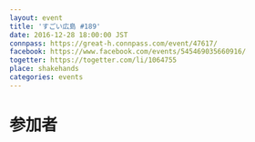 ```yaml
---
layout: event
title: 'すごい広島 #189'
date: 2016-12-28 18:00:00 JST
connpass: https://great-h.connpass.com/event/47617/
facebook: https://www.facebook.com/events/545469035660916/
togetter: https://togetter.com/li/1064755
place: shakehands
categories: events
---
```


# 参加者
